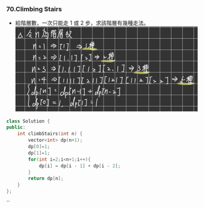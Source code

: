 ### 70.Climbing Stairs

-   給階層數，一次只能走 1 或 2 步，求該階層有幾種走法。
    ![upgit_20241129_1732864640.png](https://raw.githubusercontent.com/kcwc1029/obsidian-upgit-image/main/2024/11/upgit_20241129_1732864640.png)

```cpp
class Solution {
public:
    int climbStairs(int n) {
        vector<int> dp(n+1);
        dp[0]=1;
        dp[1]=1;
        for(int i=2;i<n+1;i++){
            dp[i] = dp[i - 1] + dp[i - 2];
        }
        return dp[n];
    }
};
```

``
